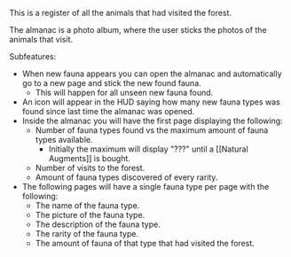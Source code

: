 This is a register of all the animals that had visited the forest.

The almanac is a photo album, where the user sticks the photos of the animals that visit.

Subfeatures:
- When new fauna appears you can open the almanac and automatically go to a new page and stick the new found fauna.
	- This will happen for all unseen new fauna found.
- An icon will appear in the HUD saying how many new fauna types was found since last time the almanac was opened.
- Inside the almanac you will have the first page displaying the following:
	- Number of fauna types found vs the maximum amount of fauna types available.
		- Initially the maximum will display "???" until a [[Natural Augments]] is bought.
	- Number of visits to the forest.
	- Amount of fauna types discovered of every rarity.
- The following pages will have a single fauna type per page with the following:
	- The name of the fauna type.
	- The picture of the fauna type.
	- The description of the fauna type.
	- The rarity of the fauna type.
	- The amount of fauna of that type that had visited the forest.